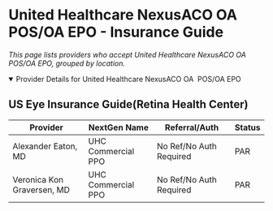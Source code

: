 # United Healthcare NexusACO OA  POS/OA EPO - Insurance Guide

*This page lists providers who accept United Healthcare NexusACO OA  POS/OA EPO, grouped by location.*

<details open><summary>Provider Details for United Healthcare NexusACO OA  POS/OA EPO</summary>

## US Eye Insurance Guide(Retina Health Center)

| Provider | NextGen Name | Referral/Auth | Status |
|----------|-------------|--------------|--------|
| Alexander Eaton, MD | UHC Commercial PPO | No Ref/No Auth Required | PAR |
| Veronica Kon Graversen, MD | UHC Commercial PPO | No Ref/No Auth Required | PAR |

</details>

